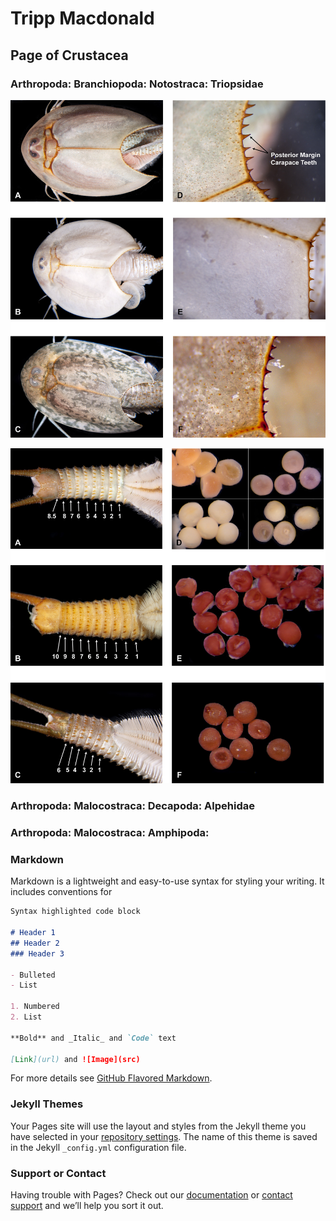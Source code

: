 # Tripp Macdonald
## Page of Crustacea


### Arthropoda: Branchiopoda: Notostraca: Triopsidae

![Image of Triops](Color_Plate_1_Manuscript.jpg)

![Image 2 of Triops](https://github.com/trippster08/Profile/blob/master/Images_Webpage/Color%20Plate%202%20Manuscript.jpg)


### Arthropoda: Malocostraca: Decapoda: Alpehidae


### Arthropoda: Malocostraca: Amphipoda: 




### Markdown

Markdown is a lightweight and easy-to-use syntax for styling your writing. It includes conventions for

```markdown
Syntax highlighted code block

# Header 1
## Header 2
### Header 3

- Bulleted
- List

1. Numbered
2. List

**Bold** and _Italic_ and `Code` text

[Link](url) and ![Image](src)
```

For more details see [GitHub Flavored Markdown](https://guides.github.com/features/mastering-markdown/).

### Jekyll Themes

Your Pages site will use the layout and styles from the Jekyll theme you have selected in your [repository settings](https://github.com/trippster08/Profile/settings). The name of this theme is saved in the Jekyll `_config.yml` configuration file.

### Support or Contact

Having trouble with Pages? Check out our [documentation](https://docs.github.com/categories/github-pages-basics/) or [contact support](https://github.com/contact) and we’ll help you sort it out.
